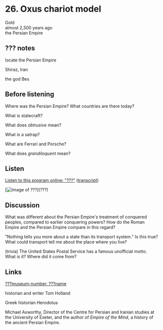 # 26. Oxus chariot model

Gold  
almost 2,500 years ago  
the Persian Empire


## ??? notes

locate the Persian Empire

Shiraz, Iran

the god Bes


## Before listening

Where was the Persian Empire? What countries are there today?

What is statecraft?

What does *obtrusive* mean?

What is a satrap?

What are Ferrari and Porsche?

What does *grandiloquent* mean?


## Listen

[Listen to this program online:
"???"](http://www.bbc.co.uk/ahistoryoftheworld/objects/???)
([transcript](http://www.bbc.co.uk/ahistoryoftheworld/about/transcripts/episode???/))

[![Image of ???](https://upload.wikimedia.org/wikipedia/commons/???)](???)


## Discussion

What was different about the Persian Empire's treatment of conquered
peoples, compared to earlier conquering powers? How do the Roman Empire
and the Persian Empire compare in this regard?

"Nothing tells you more about a state than its transport system." Is this true?
What could transport tell me about the place where you live?

(trivia) The United States Postal Service has a famous unofficial motto.
What is it? Where did it come from?



## Links

[???museum-number: ???name](???)

historian and writer Tom Holland

Greek historian Herodotus

Michael Axworthy, Director of the Centre for Persian and Iranian studies
at the University of Exeter, and the author of *Empire of the Mind*, a
history of the ancient Persian Empire.
